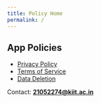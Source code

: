 ```yaml
---
title: Policy Home
permalink: /
---
```


## App Policies

- [Privacy Policy](/privacy-policy)
- [Terms of Service](/terms)
- [Data Deletion](/data-deletion)

Contact: **21052274@kiit.ac.in**
